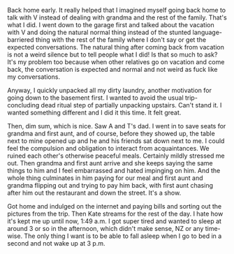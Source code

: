 Back home early. It really helped that I imagined myself going back home to talk with V instead of dealing with grandma and the rest of the family. That's what I did. I went down to the garage first and talked about the vacation with V and doing the natural normal thing instead of the stunted language-barriered thing with the rest of the family where I don't say or get the expected conversations. The natural thing after coming back from vacation is not a weird silence but to tell people what I did! Is that so much to ask? It's my problem too because when other relatives go on vacation and come back, the conversation is expected and normal and not weird as fuck like my conversations.

Anyway, I quickly unpacked all my dirty laundry, another motivation for going down to the basement first. I wanted to avoid the usual trip-concluding dead ritual step of partially unpacking upstairs. Can't stand it. I wanted something different and I did it this time. It felt great.

Then, dim sum, which is nice. Saw A and T's dad. I went in to save seats for grandma and first aunt, and of course, before they showed up, the table next to mine opened up and he and his friends sat down next to me. I could feel the compulsion and obligation to interact from acquaintances. We ruined each other's otherwise peaceful meals. Certainly mildly stressed me out. Then grandma and first aunt arrive and she keeps saying the same things to him and I feel embarrassed and hated impinging on him. And the whole thing culminates in him paying for our meal and first aunt and grandma flipping out and trying to pay him back, with first aunt chasing after him out the restaurant and down the street. It's a show.

Got home and indulged on the internet and paying bills and sorting out the pictures from the trip. Then Kate streams for the rest of the day. I hate how it's kept me up until now, 1:49 a.m. I got super tired and wanted to sleep at around 3 or so in the afternoon, which didn't make sense, NZ or any time-wise. The only thing I want is to be able to fall asleep when I go to bed in a second and not wake up at 3 p.m.
